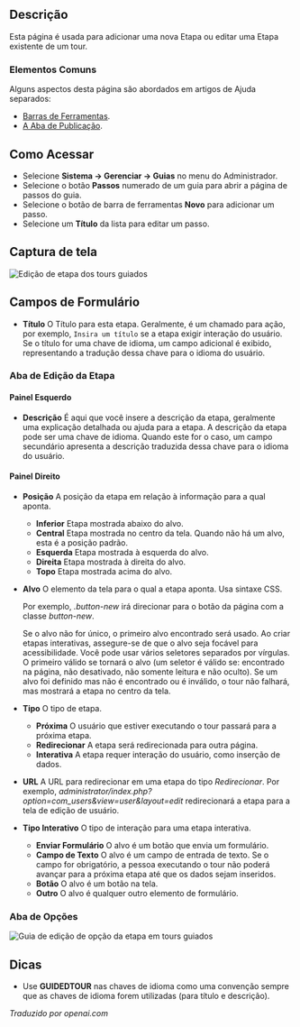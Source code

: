 <!-- Filename: Help4.x:Guided_Tours:_New_or_Edit_Step / Display title: Tours Guiados: Editar Etapa -->

## Descrição

Esta página é usada para adicionar uma nova Etapa ou editar uma Etapa existente de um tour.

### Elementos Comuns

Alguns aspectos desta página são abordados em artigos de Ajuda separados:

* [Barras de Ferramentas](jdocmanual?article=help/common-elements/toolbars).
* [A Aba de Publicação](jdocmanual?article=help/common-elements/edit-publishing).

## Como Acessar

- Selecione **Sistema -> Gerenciar -> Guias** no menu do Administrador.
- Selecione o botão **Passos** numerado de um guia para abrir a página de passos do guia.
- Selecione o botão de barra de ferramentas **Novo** para adicionar um passo.
- Selecione um **Título** da lista para editar um passo.

## Captura de tela

![Edição de etapa dos tours guiados](../../../pt/images/guided-tours/guided-tours-edit-step.png)

## Campos de Formulário

- **Título** O Título para esta etapa. Geralmente, é um chamado para ação, por
exemplo, `Insira um título` se a etapa exigir interação do usuário. Se o título
for uma chave de idioma, um campo adicional é exibido, representando a tradução
dessa chave para o idioma do usuário.

### Aba de Edição da Etapa

#### Painel Esquerdo

- **Descrição** É aqui que você insere a descrição da etapa, geralmente
  uma explicação detalhada ou ajuda para a etapa.
  A descrição da etapa pode ser uma chave de idioma. Quando este for o caso, um
  campo secundário apresenta a descrição traduzida dessa chave para o idioma do
  usuário.

#### Painel Direito

- **Posição** A posição da etapa em relação à informação para a qual aponta.
  - **Inferior** Etapa mostrada abaixo do alvo.
  - **Central** Etapa mostrada no centro da tela. Quando não há um alvo,
    esta é a posição padrão.
  - **Esquerda** Etapa mostrada à esquerda do alvo.
  - **Direita** Etapa mostrada à direita do alvo.
  - **Topo** Etapa mostrada acima do alvo.
- **Alvo** O elemento da tela para o qual a etapa aponta. Usa sintaxe CSS.

  Por exemplo, *.button-new* irá direcionar para o botão da página com a classe
  *button-new*.

  Se o alvo não for único, o primeiro alvo encontrado será usado. Ao criar
  etapas interativas, assegure-se de que o alvo seja focável para acessibilidade. Você
  pode usar vários seletores separados por vírgulas. O primeiro válido se tornará
  o alvo (um seletor é válido se: encontrado na página, não desativado, não
  somente leitura e não oculto). Se um alvo foi definido mas não é encontrado ou
  é inválido, o tour não falhará, mas mostrará a etapa no centro da tela.
- **Tipo** O tipo de etapa.
  - **Próxima** O usuário que estiver executando o tour passará para a próxima etapa.
  - **Redirecionar** A etapa será redirecionada para outra página.
  - **Interativa** A etapa requer interação do usuário, como inserção de dados.
- **URL** A URL para redirecionar em uma etapa do tipo *Redirecionar*.
  Por exemplo, *administrator/index.php?option=com_users&view=user&layout=edit*
  redirecionará a etapa para a tela de edição de usuário.
- **Tipo Interativo** O tipo de interação para uma etapa interativa.
  - **Enviar Formulário** O alvo é um botão que envia um formulário.
  - **Campo de Texto** O alvo é um campo de entrada de texto. Se o campo for obrigatório,
    a pessoa executando o tour não poderá avançar para a próxima etapa
    até que os dados sejam inseridos.
  - **Botão** O alvo é um botão na tela.
  - **Outro** O alvo é qualquer outro elemento de formulário.

### Aba de Opções

![Guia de edição de opção da etapa em tours guiados](../../../pt/images/guided-tours/guided-tours-edit-step-options-tab.png)


## Dicas

- Use **GUIDEDTOUR** nas chaves de idioma como uma convenção sempre que
  as chaves de idioma forem utilizadas (para título e descrição).

*Traduzido por openai.com*

